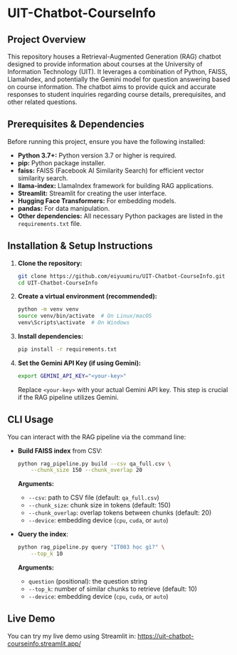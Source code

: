 # UIT-Chatbot-CourseInfo

## Project Overview

This repository houses a Retrieval-Augmented Generation (RAG) chatbot designed to provide information about courses at the University of Information Technology (UIT). It leverages a combination of Python, FAISS, LlamaIndex, and potentially the Gemini model for question answering based on course information.  The chatbot aims to provide quick and accurate responses to student inquiries regarding course details, prerequisites, and other related questions.

## Prerequisites & Dependencies

Before running this project, ensure you have the following installed:

*   **Python 3.7+:**  Python version 3.7 or higher is required.
*   **pip:** Python package installer.
*   **faiss:** FAISS (Facebook AI Similarity Search) for efficient vector similarity search.
*   **llama-index:** LlamaIndex framework for building RAG applications.
*   **Streamlit:** Streamlit for creating the user interface.
*   **Hugging Face Transformers:** For embedding models.
*   **pandas:** For data manipulation.
*   **Other dependencies:** All necessary Python packages are listed in the `requirements.txt` file.

## Installation & Setup Instructions

1.  **Clone the repository:**

    ```bash
    git clone https://github.com/eiyuumiru/UIT-Chatbot-CourseInfo.git
    cd UIT-Chatbot-CourseInfo
    ```

2.  **Create a virtual environment (recommended):**

    ```bash
    python -m venv venv
    source venv/bin/activate  # On Linux/macOS
    venv\Scripts\activate  # On Windows
    ```

3.  **Install dependencies:**

    ```bash
    pip install -r requirements.txt
    ```

4. **Set the Gemini API Key (if using Gemini):**

    ```bash
    export GEMINI_API_KEY="<your-key>"
    ```
    Replace `<your-key>` with your actual Gemini API key.  This step is crucial if the RAG pipeline utilizes Gemini.

## CLI Usage

You can interact with the RAG pipeline via the command line:

- **Build FAISS index** from CSV:
  ```bash
  python rag_pipeline.py build --csv qa_full.csv \
      --chunk_size 150 --chunk_overlap 20
  ```
  **Arguments:**
  - `--csv`: path to CSV file (default: `qa_full.csv`)
  - `--chunk_size`: chunk size in tokens (default: 150)
  - `--chunk_overlap`: overlap tokens between chunks (default: 20)
  - `--device`: embedding device (`cpu`, `cuda`, or `auto`)

- **Query the index**:
  ```bash
  python rag_pipeline.py query "IT003 học gì?" \
      --top_k 10
  ```
  **Arguments:**
  - `question` (positional): the question string
  - `--top_k`: number of similar chunks to retrieve (default: 10)
  - `--device`: embedding device (`cpu`, `cuda`, or `auto`)

## Live Demo

You can try my live demo using Streamlit in: https://uit-chatbot-courseinfo.streamlit.app/